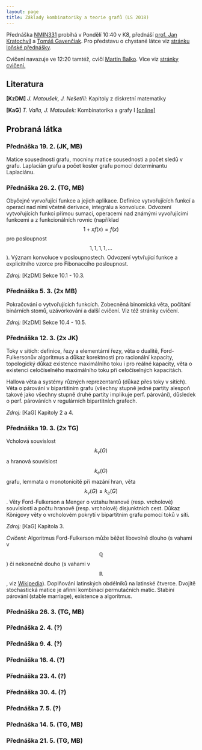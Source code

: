 ```yaml
---
layout: page
title: Základy kombinatoriky a teorie grafů (LS 2018)
---
```


Přednáška [NMIN331](https://is.cuni.cz/studium/predmety/index.php?&do=predmet&kod=NMIN331&skr=2017&fak=11320) probíhá v Pondělí 10:40 v K8, přednáší [prof. Jan Kratochvíl](https://kam.mff.cuni.cz/~honza/) a [Tomáš Gavenčiak](/). Pro představu o chystané látce viz [stránku loňské přednášky](https://kam.mff.cuni.cz/~valtr/min331.html).

Cvičení navazuje ve 12:20 tamtéž, cvičí [Martin Balko](https://kam.mff.cuni.cz/~balko/). Více viz [stránky cvičení.](https://kam.mff.cuni.cz/~balko/zktg1718/ZKTG.html)

## Literatura

**[KzDM]** *J. Matoušek, J. Nešetřil:* Kapitoly z diskretní matematiky

**[KaG]** *T. Valla, J. Matoušek:* Kombinatorika a grafy I [[online]](https://iuuk.mff.cuni.cz/~valla/kg.html)

## Probraná látka

### Přednáška 19. 2. (JK, MB)

Matice sousednosti grafu, mocniny matice sousednosti a počet sledů v grafu. Laplacián grafu a počet koster grafu pomocí determinantu Laplaciánu.

### Přednáška 26. 2. (TG, MB)

Obyčejné vyrvořující funkce a jejich aplikace. Definice vytvořujících funkcí a operací nad nimi včetně derivace, integrálu a konvoluce. Odvození vytvořujících funkcí přímou sumací, operacemi nad známými vyvořujícími funkcemi a z funkcionálních rovnic (například $$1+xf(x)=f(x)$$ pro posloupnost $$1, 1, 1, 1, ...$$). Význam konvoluce v posloupnostech. Odvození vytvřující funkce a explicitního vzorce pro Fibonacciho posloupnost.

*Zdroj:* [KzDM] Sekce 10.1 - 10.3.

### Přednáška 5. 3. (2x MB)

Pokračování o vytvořujících funkcích. Zobecněná binomická věta, počítání binárních stomů, uzávorkování a další cvičení. Viz též stránky cvičení.

*Zdroj:* [KzDM] Sekce 10.4 - 10.5.

### Přednáška 12. 3. (2x JK)

Toky v sítích: definice, řezy a elementární řezy, věta o dualitě, Ford-Fulkersonův algoritmus a důkaz korektnosti pro racionální kapacity, topologický důkaz existence maximálniho toku i pro reálné kapacity, věta o existenci celočíselného maximálního toku při celočíselných kapacitách.

Hallova věta a systémy různých reprezentantů (důkaz přes toky v sítích).
Věta o párování v bipartitiním grafu (všechny stupně jedné partity alespoň takové jako všechny stupně druhé partity implikuje perf. párování), důsledek o perf. párováních v regulárních bipartitních grafech.

*Zdroj:* [KaG] Kapitoly 2 a 4.

### Přednáška 19. 3. (2x TG)

Vcholová souvislost $$k_v(G)$$ a hranová souvislost $$k_e(G)$$ grafu, lemmata o monotonicitě při mazání hran, věta $$k_v(G)\leq k_e(G)$$.
Věty Ford-Fulkerson a Menger o vztahu hranové (resp. vrcholové) souvislosti a počtu hranově (resp. vrcholově) disjunktnich cest.
Důkaz Königovy věty o vrcholovém pokrytí v bipartitním grafu pomocí toků v síti.

*Zdroj:* [KaG] Kapitola 3.

*Cvičení:* Algoritmus Ford-Fulkerson může běžet libovolně dlouho (s vahami v $$\mathbb{Q}$$) či nekonečně douho (s vahami v $$\mathbb{R}$$, viz [Wikipedia](https://en.wikipedia.org/wiki/Ford%E2%80%93Fulkerson_algorithm#Non-terminating_example)). Doplňování latinských obdélníků na latinské čtverce. Dvojitě stochastická matice je afinní kombinací permutačních matic. Stabiní párování (stable marriage), existence a algoritmus.

### Přednáška 26. 3. (TG, MB)

### Přednáška 2. 4. (?)

### Přednáška 9. 4. (?)

### Přednáška 16. 4. (?)

### Přednáška 23. 4. (?)

### Přednáška 30. 4. (?)

### Přednáška 7. 5. (?)

### Přednáška 14. 5. (TG, MB)

### Přednáška 21. 5. (TG, MB)
